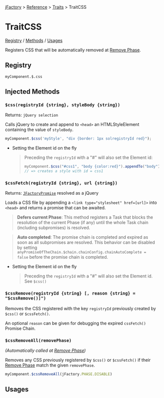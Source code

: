 [jFactory](index.md) > [Reference](ref-index.md) > [Traits](ref-index.md#traits-component-features) > TraitCSS

# TraitCSS

[Registry](#registry) / [Methods](#injected-methods) / [Usages](#usages)

Registers CSS that will be automatically removed at [Remove Phase](TraitService-Phases.md#remove-phase).

## Registry
`myComponent.$.css`

## Injected Methods

### `$css(registryId {string}, styleBody {string})`
Returns: `jQuery selection`  

Calls jQuery to create and append to `<head>` an HTMLStyleElement containing the value of `styleBody`.

```javascript
myComponent.$css('myStyle', "div {border: 1px solregistryId red}");
```
* Setting the Element id on the fly
    
    >Preceding the `registryId` with a "#" will also set the Element id:    
    >```javascript
    >myComponent.$css("#css1", "body {color:red}").appendTo("body")
    >// => creates a style with id = css1
    >```

### `$cssFetch(registryId {string}, url {string})`
Returns: [`JFactoryPromise`](JFactoryPromise.md) resolved as a jQuery 

Loads a CSS file by appending a `<link type="stylesheet" href=[url]>` into `<head>`
and returns a promise that can be awaited.

>**Defers current Phase**: This method registers a Task that blocks the resolution of the current Phase (if any) until the whole Task chain (including subpromises) is resolved.

>**Auto completed**: The promise chain is completed and expired as soon as all subpromises are resolved. This behavior can be disabled by setting `anyPromiseOfTheChain.$chain.chainConfig.chainAutoComplete = false` before the promise chain is completed.

* Setting the Element id on the fly 
    
    >Preceding the `registryId` with a "#" will also set the Element id.
    See `$css()`    

### `$cssRemove(registryId {string} [, reason {string} = "$cssRemove()]")`

Removes the CSS registered with the key `registryId` previously created by `$css()` or `$cssFetch()`.

An optional `reason` can be given for debugging the expired `cssFetch()` Promise Chain. 

### `$cssRemoveAll(removePhase)`

*(Automatically called at [Remove Phase](TraitService-Phases.md#remove-phase))*

Removes any CSS previously registered by `$css()` or `$cssFetch()` if their [Remove Phase](TraitService-Phases.md#remove-phase) match the given `removePhase`.


```javascript
myComponent.$cssRemoveAll(jFactory.PHASE.DISABLE)
```

## Usages
<!--
```javascript
let myComponent = jFactory('myComponent', {
    style : `
        #myDiv {display:block}
        body {border: 1px solid red}
    `,
    onInstall : function() {
        this.$cssFetch('myComponentCSS', "style.css")
    },
    onEnable : function() {
        this.$css('myComponentStyle1', this.style)
    }
 });

await myComponent.$install(true); // install() + enable() 
await myComponent.$disable(); // Remove myComponentStyle1 from document and registry
await myComponent.$enable(); // Add myComponentStyle1

// Add another style while enabled  
myComponent.$css('myComponentStyle2', myComponent.style);

// Force the removal of all CSS marked to be removed at disable phase:
// myComponentStyle1, myComponentStyle2, but not myComponentCSS
myComponent.$cssRemoveAll(jFactory.PHASE.DISABLE);

await myComponent.$uninstall(); // removes everything  
```
-->